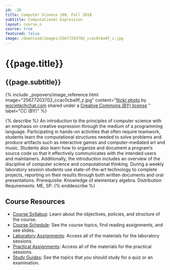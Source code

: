 ```yaml
---
id: -36
title: Computer Science 100, Fall 2018
subtitle: Computational Expression
layout: course_n
course: true
featured: false
image: /download/images/25677203702_ccac0cba9f_z.jpg
---
```


# {{page.title}}
## {{page.subtitle}}

<!-- Include header image -->
{% include _popovers/image_reference.html image="25677203702_ccac0cba9f_z.jpg" content="<a title='wocintech stock - 69' href='https://flickr.com/photos/wocintechchat/25677203702'>flickr photo</a> by <a href='https://flickr.com/people/wocintechchat'>wocintechchat.com</a> shared under a <a href='https://creativecommons.org/licenses/by/2.0/'>Creative Commons (BY) license</a> </small>" label="CC (BY)" %}

{% describe %}
An introduction to the principles of computer science with an emphasis on
creative expression through the medium of a programming language. Participating
in hands-on activities that often require teamwork, students learn the
computational structures needed to solve problems and produce artifacts such as
interactive games and computer-mediated art and music. Students also learn how
to organize and document a program’s source code so that it effectively
communicates with the intended users and maintainers. Additionally, the
introduction includes an overview of the discipline of computer science and
computational thinking. During a weekly laboratory session students use
state-of-the-art technology to complete projects, reporting on their results
through both written documents and oral presentations. Prerequisite: Knowledge
of elementary algebra. Distribution Requirements: ME, SP.
{% enddescribe %}

## Course Resources

<ul class="fa-ul">

<li><i class="fa-li fa fa-arrow-right"></i><a href="https://github.com/Allegheny-Computer-Science-100-F2018/cs100-F2018-syllabus/releases/download/cs100F2018_syllabus-1.0.0/cs100F2018_syllabus.pdf"
class="major">Course Syllabus</a>: Learn about the objectives, policies, and structure of the course.

<li><i class="fa-li fa fa-arrow-right"></i><a href="{{site.baseurl}}teaching/cs100F2018/schedule/"
class="major">Course Schedule</a>: See the course topics, find reading assignments, and see slides.

<li><i class="fa-li fa fa-arrow-right"></i><a href="{{site.baseurl}}teaching/cs100F2018/laboratories/"
class="major">Laboratory Assignments</a>: Access all of the materials for the laboratory sessions.

<li><i class="fa-li fa fa-arrow-right"></i><a href="{{site.baseurl}}teaching/cs100F2018/practicals/"
class="major">Practical Assignments</a>: Access all of the materials for the practical sessions.

<li><i class="fa-li fa fa-arrow-right"></i><a href="{{site.baseurl}}teaching/cs100F2018/studyguides/"
class="major">Study Guides</a>: See the topics that you should study for a quiz or an examination.

</ul>
